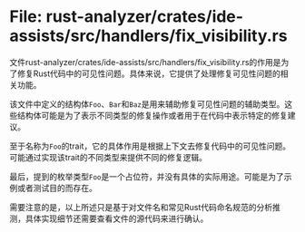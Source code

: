 # File: rust-analyzer/crates/ide-assists/src/handlers/fix_visibility.rs

文件rust-analyzer/crates/ide-assists/src/handlers/fix_visibility.rs的作用是为了修复Rust代码中的可见性问题。具体来说，它提供了处理修复可见性问题的相关功能。

该文件中定义的结构体`Foo`、`Bar`和`Baz`是用来辅助修复可见性问题的辅助类型。这些结构体可能是为了表示不同类型的修复操作或者用于在代码中表示特定的修复建议。

至于名称为`Foo`的trait，它的具体作用是根据上下文去修复代码中的可见性问题。可能通过实现该trait的不同类型来提供不同的修复逻辑。

最后，提到的枚举类型`Foo`是一个占位符，并没有具体的实际用途。可能是为了示例或者测试目的而存在。

需要注意的是，以上所述只是基于对文件名和常见Rust代码命名规范的分析推测，具体实现细节还需要查看文件的源代码来进行确认。

